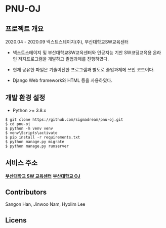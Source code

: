 # PNU-OJ

## 프로젝트 개요
2020.04 - 2020.09
넥스트스테이지(주), 부산대학교SW교육센터
- 넥스트스테이지 및 부산대학교SW교육센터와 인공지능 기반 SW코딩교육용 온라인 저지프로그램을 개발하고 졸업과제를 진행하였다.

- 현재 공유한 파일은 기술이전한 프로그램과 별도로 졸업과제에 쓰인 코드이다.
- Django Web framework와 HTML 등을 사용하였다.

## 개발 환경 설정

* Python >= 3.8.x

```
$ git clone https://github.com/sigmadream/pnu-oj.git 
$ cd pnu-oj
$ python -m venv venv
$ venv\Scripts\activate
$ pip install -r requirements.txt
$ python manage.py migrate
$ python manage.py runserver
```
## 서비스 주소
[**부산대학교 SW 교육센터**](https://swedu.pusan.ac.kr/swedu/index.do)
[**부산대학교 OJ**](http://oj.pusan.ac.kr/)

## Contributors
Sangon Han, Jinwoo Nam, Hyolim Lee

## Licens
